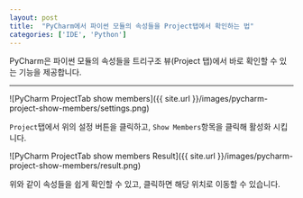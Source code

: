 ```yaml
---
layout: post
title:  "PyCharm에서 파이썬 모듈의 속성들을 Project탭에서 확인하는 법"
categories: ['IDE', 'Python']
---
```


PyCharm은 파이썬 모듈의 속성들을 트리구조 뷰(Project 탭)에서 바로 확인할 수 있는 기능을 제공합니다.

---

![PyCharm ProjectTab show members]({{ site.url }}/images/pycharm-project-show-members/settings.png)

`Project`탭에서 위의 설정 버튼을 클릭하고, `Show Members`항목을 클릭해 활성화 시킵니다.

![PyCharm ProjectTab show members Result]({{ site.url }}/images/pycharm-project-show-members/result.png)

위와 같이 속성들을 쉽게 확인할 수 있고, 클릭하면 해당 위치로 이동할 수 있습니다.

